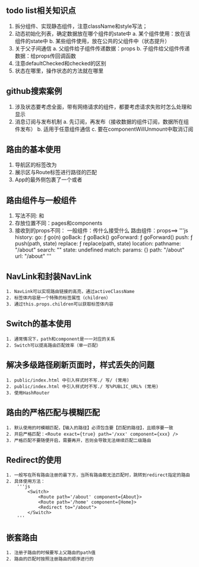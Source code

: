 ## todo list相关知识点

1. 拆分组件、实现静态组件，注意className和style写法；
2. 动态初始化列表，确定数据放在哪个组件的state中
    a. 某个组件使用：放在该组件的state中
    b. 某些组件使用，放在公共的父组件中（状态提升）
3. 关于父子间通信
    a. 父组件给子组件传递数据：props
    b. 子组件给父组件传递数据：给props传回调函数
4. 注意defaultChecked和checked的区别
5. 状态在哪里，操作状态的方法就在哪里

## github搜索案例

1. 涉及状态要考虑全面，带有网络请求的组件，都要考虑请求失败时怎么处理和显示
2. 消息订阅与发布机制
    a. 先订阅，再发布（接收数据的组件订阅，数据所在组件发布）
    b. 适用于任意组件通信
    c. 要在componentWillUnmount中取消订阅

## 路由的基本使用

1. 导航区的标签改为<Link to="/"></Link>
2. 展示区与Route标签进行路径的匹配
    <Route path='/xxx' component={Demo}/>
3. App的最外侧包裹了一个<BrowserRouter>或者<HashRouter>

## 路由组件与一般组件

1. 写法不同: <Demo/>和<Route path="/demo" component={Demo}>
2. 存放位置不同：pages和components
3. 接收到的props不同：
    一般组件：传什么接受什么
    路由组件：props==>
    '''js
        history:
            go: ƒ go(n)
            goBack: ƒ goBack()
            goForward: ƒ goForward()
            push: ƒ push(path, state)
            replace: ƒ replace(path, state)
        location:
            pathname: "/about"
            search: ""
            state: undefined
        match:
            params: {}
            path: "/about"
            url: "/about"
    '''

## NavLink和封装NavLink

    1. NavLink可以实现路由链接的高亮，通过activeClassName
    2. 标签体内容是一个特殊的标签属性（children）
    3. 通过this.props.children可以获取标签体内容

## Switch的基本使用

    1. 通常情况下，path和component是一一对应的关系
    2. Switch可以提高路由匹配效率（单一匹配）

## 解决多级路径刷新页面时，样式丢失的问题

    1. public/index.html 中引入样式时不写./ 写/ (常用)
    2. public/index.html 中引入样式时不写./ 写%PUBLIC_URL% (常用)
    3. 使用HashRouter

## 路由的严格匹配与模糊匹配

    1. 默认使用的时模糊匹配，【输入的路径】必须包含要【匹配的路径】，且顺序要一致
    2. 开启严格匹配：<Route exact={true} path='/xxx' component={xxx} />
    3. 严格匹配不要随便开启，需要再开，否则会导致无法继续匹配二级路由

## Redirect的使用

    1. 一般写在所有路由注册的最下方，当所有路由都无法匹配时，跳转到redirect指定的路由
    2. 具体使用方法：
        '''js
            <Switch>
                <Route path='/about' component={About}>
                <Route path='/home' component={Home}>
                <Redirect to="/about">
            </Switch>
        '''

## 嵌套路由

    1. 注册子路由的时候要写上父路由的path值
    2. 路由的匹配时按照注册路由的顺序进行的

